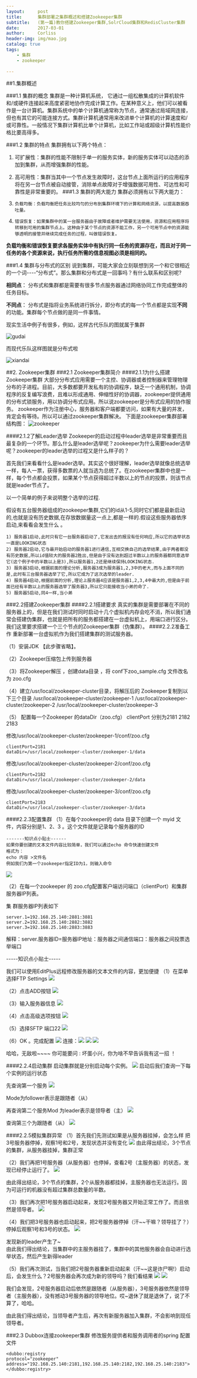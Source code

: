 ```yaml
---
layout:     post
title:      集群部署之集群概述和搭建Zookeeper集群
subtitle:   (第一篇)教你搭建Zookeeper集群,SolrCloud集群和RedisCluster集群
date:       2017-03-01
author:     Corliss
header-img: img/mao.jpg
catalog: true
tags:
    - 集群
    - zookeeper
    
---
```


##1.集群概述

###1.1 集群的概念
集群是一种计算机系统， 它通过一组松散集成的计算机软件和/或硬件连接起来高度紧密地协作完成计算工作。在某种意义上，他们可以被看作是一台计算机。集群系统中的单个计算机通常称为节点，通常通过局域网连接，但也有其它的可能连接方式。集群计算机通常用来改进单个计算机的计算速度和/或可靠性。一般情况下集群计算机比单个计算机，比如工作站或超级计算机性能价格比要高得多。

###1.2   集群的特点
集群拥有以下两个特点：

1.   可扩展性：集群的性能不限制于单一的服务实体，新的服务实体可以动态的添加到集群，从而增强集群的性能。
2.   高可用性：集群当其中一个节点发生故障时，这台节点上面所运行的应用程序将在另一台节点被自动接管，消除单点故障对于增强数据可用性、可达性和可靠性是非常重要的。
###1.3  集群的两大能力
集群必须拥有以下两大能力：

1.     负载均衡：负载均衡把任务比较均匀的分布到集群环境下的计算和网络资源，以提高数据吞吐量。
2.     错误恢复：如果集群中的某一台服务器由于故障或者维护需要无法使用，资源和应用程序将转移到可用的集群节点上。这种由于某个节点的资源不能工作，另一个可用节点中的资源能够透明的接管并继续完成任务的过程，叫做错误恢复。
     
**负载均衡和错误恢复要求各服务实体中有执行同一任务的资源存在，而且对于同一任务的各个资源来说，执行任务所需的信息视图必须是相同的。**

###1.4  集群与分布式的区别
说到集群，可能大家会立刻联想到另一个和它很相近的一个词----“分布式”。那么集群和分布式是一回事吗？有什么联系和区别呢?

**相同点**：
分布式和集群都是需要有很多节点服务器通过网络协同工作完成整体的任务目标。

**不同点**：
分布式是指将业务系统进行拆分，即分布式的每一个节点都是实现**不同**的功能。集群每个节点做的是同一件事情。

现实生活中例子有很多，例如，这样古代乐队的图就属于集群

![gudai](https://i.imgur.com/K5Ypc4z.png)


而现代乐队这样图就是分布式啦

![xiandai](https://i.imgur.com/kP7rlet.png)


##2. Zookeeper集群
###2.1 Zookeeper集群简介
####2.1.1为什么搭建Zookeeper集群
大部分分布式应用需要一个主控、协调器或者控制器来管理物理分布的子进程。目前，大多数都要开发私有的协调程序，缺乏一个通用机制，协调程序的反复编写浪费，且难以形成通用、伸缩性好的协调器，zookeeper提供通用的分布式锁服务，用以协调分布式应用。所以说zookeeper是分布式应用的协作服务。
zookeeper作为注册中心，服务器和客户端都要访问，如果有大量的并发，肯定会有等待。所以可以通过zookeeper集群解决。
下面是zookeeper集群部署结构图：
![zookeeper](https://i.imgur.com/wTS2BbF.png)


####2.1.2了解Leader选举
Zookeeper的启动过程中leader选举是非常重要而且最复杂的一个环节。那么什么是leader选举呢？zookeeper为什么需要leader选举呢？zookeeper的leader选举的过程又是什么样子的？

首先我们来看看什么是leader选举。其实这个很好理解，leader选举就像总统选举一样，每人一票，获得多数票的人就当选为总统了。在zookeeper集群中也是一样，每个节点都会投票，如果某个节点获得超过半数以上的节点的投票，则该节点就是leader节点了。

以一个简单的例子来说明整个选举的过程. 
	
假设有五台服务器组成的zookeeper集群,它们的id从1-5,同时它们都是最新启动的,也就是没有历史数据,在存放数据量这一点上,都是一样的.假设这些服务器依序启动,来看看会发生什么 。

	1) 服务器1启动,此时只有它一台服务器启动了,它发出去的报没有任何响应,所以它的选举状态一直是LOOKING状态  
	2) 服务器2启动,它与最开始启动的服务器1进行通信,互相交换自己的选举结果,由于两者都没有历史数据,所以id值较大的服务器2胜出,但是由于没有达到超过半数以上的服务器都同意选举它(这个例子中的半数以上是3),所以服务器1,2还是继续保持LOOKING状态.  
	3) 服务器3启动,根据前面的理论分析,服务器3成为服务器1,2,3中的老大,而与上面不同的是,此时有三台服务器选举了它,所以它成为了这次选举的leader.  
	4) 服务器4启动,根据前面的分析,理论上服务器4应该是服务器1,2,3,4中最大的,但是由于前面已经有半数以上的服务器选举了服务器3,所以它只能接收当小弟的命了.  
	5) 服务器5启动,同4一样,当小弟

###2.2搭建Zookeeper集群
####2.2.1搭建要求
真实的集群是需要部署在不同的服务器上的，但是在我们测试时同时启动十几个虚拟机内存会吃不消，所以我们通常会搭建伪集群，也就是把所有的服务都搭建在一台虚拟机上，用端口进行区分。
我们这里要求搭建一个三个节点的Zookeeper集群（伪集群）。
####2.2.2准备工作
重新部署一台虚拟机作为我们搭建集群的测试服务器。

（1）安装JDK  【此步骤省略】。

（2）Zookeeper压缩包上传到服务器

（3）将Zookeeper解压 ，创建data目录 ，将 conf下zoo_sample.cfg 文件改名为 zoo.cfg

（4）建立/usr/local/zookeeper-cluster目录，将解压后的
Zookeeper复制到以下三个目录
/usr/local/zookeeper-cluster/zookeeper-1
/usr/local/zookeeper-cluster/zookeeper-2
/usr/local/zookeeper-cluster/zookeeper-3

（5） 配置每一个Zookeeper 的dataDir（zoo.cfg） clientPort 分别为2181  2182  2183

修改/usr/local/zookeeper-cluster/zookeeper-1/conf/zoo.cfg

    clientPort=2181
    dataDir=/usr/local/zookeeper-cluster/zookeeper-1/data

修改/usr/local/zookeeper-cluster/zookeeper-2/conf/zoo.cfg

    clientPort=2182
    dataDir=/usr/local/zookeeper-cluster/zookeeper-2/data

修改/usr/local/zookeeper-cluster/zookeeper-3/conf/zoo.cfg

	clientPort=2183
	dataDir=/usr/local/zookeeper-cluster/zookeeper-3/data


####2.2.3配置集群
（1）在每个zookeeper的 data 目录下创建一个 myid 文件，内容分别是1、2、3 。这个文件就是记录每个服务器的ID

    -------知识点小贴士------
    如果你要创建的文本文件内容比较简单，我们可以通过echo 命令快速创建文件
    格式为： 
    echo 内容 >文件名
    例如我们为第一个zookeeper指定ID为1，则输入命令
![](https://i.imgur.com/JQo9tCA.png)

（2）在每一个zookeeper 的 zoo.cfg配置客户端访问端口（clientPort）和集群服务器IP列表。

集	群服务器IP列表如下

	server.1=192.168.25.140:2881:3881
	server.2=192.168.25.140:2882:3882
	server.3=192.168.25.140:2883:3883
解释：server.服务器ID=服务器IP地址：服务器之间通信端口：服务器之间投票选举端口

-----知识点小贴士-----

我们可以使用EditPlus远程修改服务器的文本文件的内容，更加便捷
（1）在菜单选择FTP Settings 
   ![](https://i.imgur.com/udMRsJD.png)
 
（2）点击ADD按钮
   ![](https://i.imgur.com/HgdxW5Q.png)
 
（3）输入服务器信息
   ![](https://i.imgur.com/AoXozBg.png)

（4）点击高级选项按钮
   ![](https://i.imgur.com/5HdnTpy.png)

（5）选择SFTP  端口22
   ![](https://i.imgur.com/Q0jZh3m.png)
 
（6）OK  。完成配置
   ![](https://i.imgur.com/2fCDiMW.png)
连接：![](https://i.imgur.com/yg1COxz.png)
![](https://i.imgur.com/xj2B9MV.png)
![](https://i.imgur.com/qfaoXd1.png)

哈哈，无敌啦~~~~   你可能要问 : 坏蛋小兴，你为啥不早告诉我有这一招  ！

####2.2.4启动集群
启动集群就是分别启动每个实例。
![](https://i.imgur.com/GCrCTZv.png)
启动后我们查询一下每个实例的运行状态

先查询第一个服务
![](https://i.imgur.com/CtS46pI.png)

Mode为follower表示是跟随者（从）

再查询第二个服务Mod 为leader表示是领导者（主）
![](https://i.imgur.com/mzPKGBY.png)

查询第三个为跟随者（从）
![](https://i.imgur.com/X7T1GMT.png)

####2.2.5模拟集群异常
（1）首先我们先测试如果是从服务器挂掉，会怎么样
把3号服务器停掉，观察1号和2号，发现状态并没有变化
![](https://i.imgur.com/KgJGTiE.png)
由此得出结论，3个节点的集群，从服务器挂掉，集群正常

（2）我们再把1号服务器（从服务器）也停掉，查看2号（主服务器）的状态，发现已经停止运行了。
![](https://i.imgur.com/yEusx1P.png)

由此得出结论，3个节点的集群，2个从服务器都挂掉，主服务器也无法运行。因为可运行的机器没有超过集群总数量的半数。

（3）我们再次把1号服务器启动起来，发现2号服务器又开始正常工作了。而且依然是领导者。
![](https://i.imgur.com/uBEWCmU.png)

（4）我们把3号服务器也启动起来，把2号服务器停掉（汗~~干嘛？领导挂了？）停掉后观察1号和3号的状态。
![](https://i.imgur.com/KhDEXgF.png)

发现新的leader产生了~  
由此我们得出结论，当集群中的主服务器挂了，集群中的其他服务器会自动进行选举状态，然后产生新得leader 

（5）我们再次测试，当我们把2号服务器重新启动起来（汗~~这是诈尸啊!）启动后，会发生什么？2号服务器会再次成为新的领导吗？我们看结果
![](https://i.imgur.com/OwMOt9G.png)
![](https://i.imgur.com/nrAJ6gP.png)

我们会发现，2号服务器启动后依然是跟随者（从服务器），3号服务器依然是领导者（主服务器），没有撼动3号服务器的领导地位。哎~退休了就是退休了，说了不算了，哈哈。

由此我们得出结论，当领导者产生后，再次有新服务器加入集群，不会影响到现任领导者。

###2.3 Dubbox连接zookeeper集群
修改服务提供者和服务调用者的spring 配置文件
<!-- 指定注册中心地址 -->
	<dubbo:registry
	protocol="zookeeper" address="192.168.25.140:2181,192.168.25.140:2182,192.168.25.140:2183">
	</dubbo:registry>
